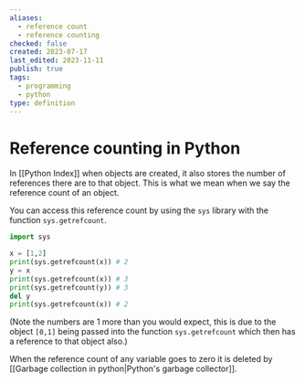 ```yaml
---
aliases:
  - reference count
  - reference counting
checked: false
created: 2023-07-17
last_edited: 2023-11-11
publish: true
tags:
  - programming
  - python
type: definition
---
```

# Reference counting in Python

In [[Python Index]] when objects are created, it also stores the number of references there are to that object. This is what we mean when we say the reference count of an object.

You can access this reference count by using the `sys` library with the function `sys.getrefcount`.

```python
import sys

x = [1,2]
print(sys.getrefcount(x)) # 2
y = x
print(sys.getrefcount(x)) # 3
print(sys.getrefcount(y)) # 3
del y
print(sys.getrefcount(x)) # 2
```

(Note the numbers are 1 more than you would expect, this is due to the object `[0,1]` being passed into the function `sys.getrefcount` which then has a reference to that object also.)

When the reference count of any variable goes to zero it is deleted by [[Garbage collection in python|Python's garbage collector]].
